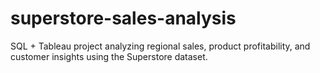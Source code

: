 # superstore-sales-analysis
SQL + Tableau project analyzing regional sales, product profitability, and customer insights using the Superstore dataset.

